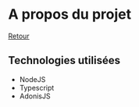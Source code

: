 # A propos du projet
[Retour](../README.md)


## Technologies utilisées

- NodeJS
- Typescript
- AdonisJS
